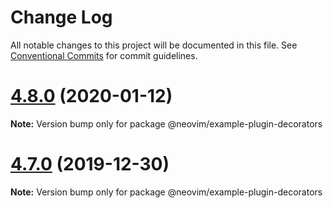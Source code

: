 # Change Log

All notable changes to this project will be documented in this file.
See [Conventional Commits](https://conventionalcommits.org) for commit guidelines.

# [4.8.0](https://github.com/neovim/node-client/compare/v4.7.0...v4.8.0) (2020-01-12)

**Note:** Version bump only for package @neovim/example-plugin-decorators





# [4.7.0](https://github.com/neovim/node-client/compare/v4.6.0...v4.7.0) (2019-12-30)

**Note:** Version bump only for package @neovim/example-plugin-decorators

